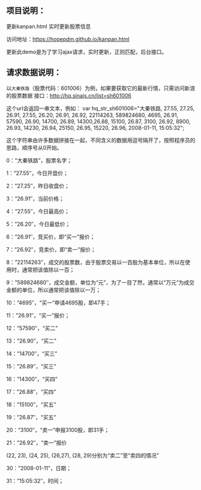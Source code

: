 项目说明：
---

更新kanpan.html 实时更新股票信息

访问地址：https://hopepdm.github.io/kanpan.html

更新此demo是为了学习ajax请求，实时更新，正则匹配，后台接口。

请求数据说明：
---

以`大秦铁路`（股票代码：601006）为例，如果要获取它的最新行情，只需访问新浪的股票数据
接口：http://hq.sinajs.cn/list=sh601006

这个url会返回一串文本，例如：
var hq_str_sh601006="大秦铁路, 27.55, 27.25, 26.91, 27.55, 26.20, 26.91, 26.92, 22114263, 589824680, 4695, 26.91, 57590, 26.90, 14700, 26.89, 14300,26.88, 15100, 26.87, 3100, 26.92, 8900, 26.93, 14230, 26.94, 25150, 26.95, 15220, 26.96, 2008-01-11, 15:05:32";

这个字符串由许多数据拼接在一起，不同含义的数据用逗号隔开了，按照程序员的思路，顺序号从0开始。

0：”大秦铁路”，股票名字；

1：”27.55″，今日开盘价；

2：”27.25″，昨日收盘价；

3：”26.91″，当前价格；

4：”27.55″，今日最高价；

5：”26.20″，今日最低价；

6：”26.91″，竞买价，即“买一”报价；

7：”26.92″，竞卖价，即“卖一”报价；

8：”22114263″，成交的股票数，由于股票交易以一百股为基本单位，所以在使用时，通常把该值除以一百；

9：”589824680″，成交金额，单位为“元”，为了一目了然，通常以“万元”为成交金额的单位，所以通常把该值除以一万；

10：”4695″，“买一”申请4695股，即47手；

11：”26.91″，“买一”报价；

12：”57590″，“买二”

13：”26.90″，“买二”

14：”14700″，“买三”

15：”26.89″，“买三”

16：”14300″，“买四”

17：”26.88″，“买四”

18：”15100″，“买五”

19：”26.87″，“买五”

20：”3100″，“卖一”申报3100股，即31手；

21：”26.92″，“卖一”报价

(22, 23), (24, 25), (26,27), (28, 29)分别为“卖二”至“卖四的情况”

30：”2008-01-11″，日期；

31：”15:05:32″，时间；
